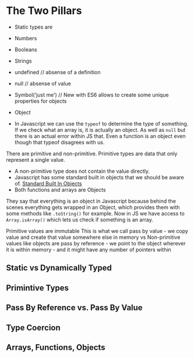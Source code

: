 # The Two Pillars

* Static types are

* Numbers

* Booleans

* Strings

* undefined // absense of a definition

* null // absense of value

* Symbol('just me') // New with ES6 allows to create some unique properties for objects

* Object

* In Javascript we can use the `typeof` to determine the type of something. If we check what an array is, it is actually an object. As well as `null` but there is an actual error within JS that. Even a function is an object even though that typeof disagrees with us.

There are primitive and non-primitive. Primitive types are data that only represent a single value.

* A non-primitive type does not contain the value directly.
* Javascript has some standard built in objects that we should be aware of. [Standard Built In Objects](https://developer.mozilla.org/en-US/docs/Web/JavaScript/Reference/Global_Objects)
* Both functions and arrays are Objects

They say that everything is an object in Javascript because behind the scenes everything gets wrapped in an Object, which provides them with some methods like `.toString()` for example.
Now in JS we have access to `Array.isArray()` which lets us check if something is an array.

Primitive values are immutable
This is what we call pass by value - we copy value and create that value somewhere else in memory
vs
Non-primitive values like objects are pass by reference - we point to the object wherever it is within memory - and it might have any number of pointers within

## Static vs Dynamically Typed

## Primintive Types

## Pass By Reference vs. Pass By Value

## Type Coercion

## Arrays, Functions, Objects
